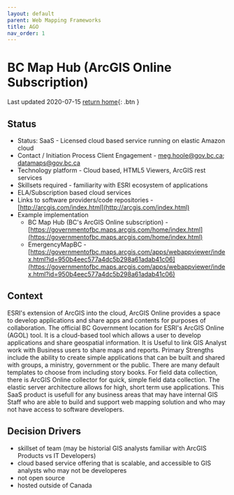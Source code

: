 ```yaml
---
layout: default
parent: Web Mapping Frameworks
title: AGO
nav_order: 1
---
```


# BC Map Hub (ArcGIS Online Subscription)

Last updated 2020-07-15
[return home](.){: .btn }

## Status

* Status: SaaS - Licensed cloud based service running on elastic Amazon cloud
* Contact / Initiation Process	Client Engagement - [meg.hoole@gov.bc.ca](mailto:meg.hoole@gov.bc.ca); [datamaps@gov.bc.ca](mailto:datamaps@gov.bc.ca)
* Technology platform - Cloud based, HTML5 Viewers, ArcGIS rest services
* Skillsets required - familiarity with ESRI ecosystem of applications
* ELA/Subscription based cloud services
* Links to software providers/code repositories - [http://arcgis.com/index.html](http://arcgis.com/index.html)
* Example implementation 
  - BC Map Hub (BC's ArcGIS Online subscription) -[https://governmentofbc.maps.arcgis.com/home/index.html](https://governmentofbc.maps.arcgis.com/home/index.html) 
  - EmergencyMapBC - [https://governmentofbc.maps.arcgis.com/apps/webappviewer/index.html?id=950b4eec577a4dc5b298a61adab41c06](https://governmentofbc.maps.arcgis.com/apps/webappviewer/index.html?id=950b4eec577a4dc5b298a61adab41c06)

## Context

ESRI's extension of ArcGIS into the cloud, ArcGIS Online provides a space to develop applications and share apps and contents for purposes of collaboration. The official BC Government location for ESRI's ArcGIS Online (AGOL) tool. It is a cloud-based tool which allows a user to develop applications and share geospatial information. It is Useful to link GIS Analyst work with Business users to share maps and reports. Primary Strengths include the ability to create simple applications that can be built and shared with groups, a ministry, government or the public. There are many default templates to choose from including story books. For field data collection, there is ArcGIS Online collector for quick, simple field data collection. The elastic server architecture allows for high, short term use applications.
This SaaS product is usefull for any business areas that may have internal GIS Staff who are able to build and support web mapping solution and who may not have access to software developers.

## Decision Drivers

* skillset of team (may be historial GIS analysts familiar with ArcGIS Products vs IT Developers)
* cloud based service offering that is scalable, and accessible to GIS analysts who may not be developeres
* not open source
* hosted outside of Canada


